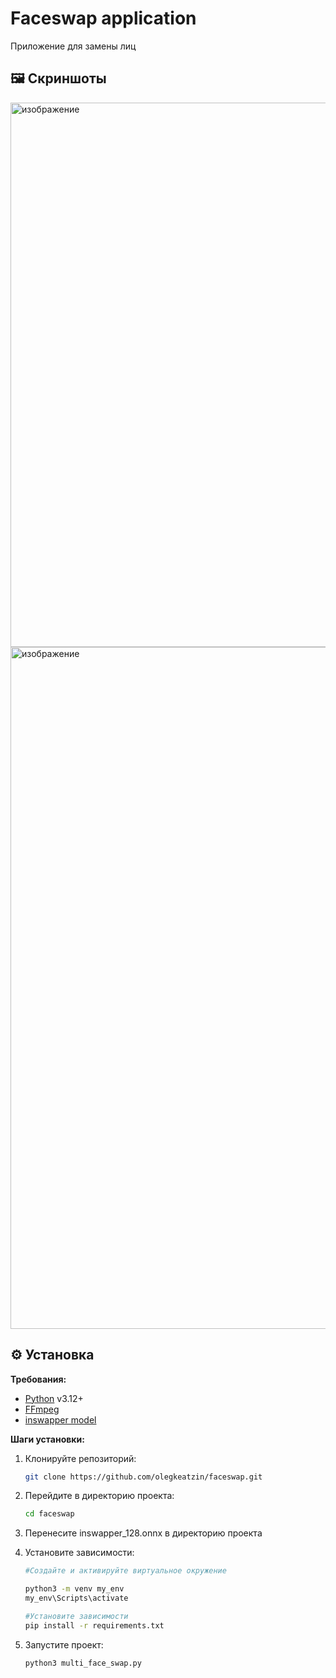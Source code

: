 # Faceswap application

Приложение для замены лиц



## 🖼️ Скриншоты

<img width="1124" height="871" alt="изображение" src="https://github.com/user-attachments/assets/bc963083-1e4a-4f0d-9a17-b4874be29849" />

<img width="1197" height="1091" alt="изображение" src="https://github.com/user-attachments/assets/778f2698-5cce-488d-bf27-91c006c65b0d" />

## ⚙️ Установка


**Требования:**

*   [Python](https://www.python.org/) v3.12+
*   [FFmpeg](https://ffmpeg.org/)
*   [inswapper model](https://disk.yandex.ru/d/WpexPBQsSOt4lg)

**Шаги установки:**

1.  Клонируйте репозиторий:
    ```sh
    git clone https://github.com/olegkeatzin/faceswap.git
    ```
2.  Перейдите в директорию проекта:
    ```sh
    cd faceswap
    ```

3.  Перенесите inswapper_128.onnx в директорию проекта

4.  Установите зависимости:
    ```sh
    #Создайте и активируйте виртуальное окружение
    
    python3 -m venv my_env
    my_env\Scripts\activate

    #Установите зависимости
    pip install -r requirements.txt
    
    ```
5.  Запустите проект:
    ```sh
    python3 multi_face_swap.py
    ```

